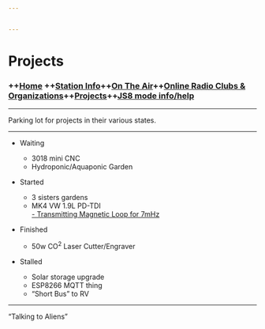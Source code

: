 ```yaml
---


---
```


<h1 id="projects">Projects</h1>
<h3 id="home-station-infoon-the-aironline-radio-clubs--organizationsprojectsjs8-mode-infohelp">++<a href="index.md">Home</a> ++<a href="station.md">Station Info</a>++<a href="ontheair.md">On The Air</a>++<a href="clubs.md">Online Radio Clubs &amp; Organizations</a>++<a href="projects.md">Projects</a>++<a href="js8help.md">JS8 mode info/help</a></h3>
<hr>
<p>Parking lot for projects in their various states.</p>
<hr>
<ul>
<li>
<p>Waiting</p>
<ul>
<li>3018 mini CNC</li>
<li>Hydroponic/Aquaponic Garden</li>
</ul>
</li>
<li>
<p>Started</p>
<ul>
<li>3 sisters gardens</li>
<li>MK4 VW 1.9L PD-TDI<br>
<a href="Magloop">- Transmitting Magnetic Loop for 7mHz</a></li>
</ul>
</li>
<li>
<p>Finished</p>
<ul>
<li>50w CO<sup>2</sup> Laser Cutter/Engraver</li>
</ul>
</li>
<li>
<p>Stalled</p>
<ul>
<li>Solar storage upgrade</li>
<li>ESP8266 MQTT thing</li>
<li>“Short Bus” to RV</li>
</ul>
</li>
</ul>
<hr>
<p>“Talking to Aliens”</p>

